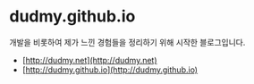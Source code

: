 # dudmy.github.io

개발을 비롯하여 제가 느낀 경험들을 정리하기 위해 시작한 블로그입니다.  

* [http://dudmy.net](http://dudmy.net)
* [http://dudmy.github.io](http://dudmy.github.io)
